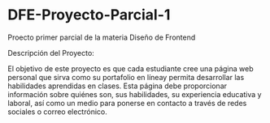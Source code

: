 # DFE-Proyecto-Parcial-1
Proecto primer parcial de la materia Diseño de Frontend

Descripción del Proyecto:

El objetivo de este proyecto es que cada estudiante cree una página web personal que sirva como su portafolio en líneay permita desarrollar las habilidades aprendidas en clases. Esta página debe proporcionar información sobre quiénes son, sus habilidades, su experiencia educativa y laboral, así como un medio para ponerse en contacto a través de redes sociales o correo electrónico.
